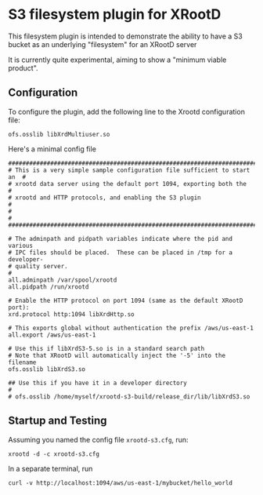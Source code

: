 
S3 filesystem plugin for XRootD
================================

This filesystem plugin is intended to demonstrate the ability to have a S3 bucket as an
underlying "filesystem" for an XRootD server

It is currently quite experimental, aiming to show a "minimum viable product".

Configuration
-------------

To configure the plugin, add the following line to the Xrootd configuration file:

```
ofs.osslib libXrdMultiuser.so
```

Here's a minimal config file

```
###########################################################################
# This is a very simple sample configuration file sufficient to start an  #
# xrootd data server using the default port 1094, exporting both the      #
# xrootd and HTTP protocols, and enabling the S3 plugin                   #
#                                                                         #
###########################################################################

# The adminpath and pidpath variables indicate where the pid and various
# IPC files should be placed.  These can be placed in /tmp for a developer-
# quality server.
#
all.adminpath /var/spool/xrootd
all.pidpath /run/xrootd

# Enable the HTTP protocol on port 1094 (same as the default XRootD port):
xrd.protocol http:1094 libXrdHttp.so

# This exports global without authentication the prefix /aws/us-east-1
all.export /aws/us-east-1

# Use this if libXrdS3-5.so is in a standard search path
# Note that XRootD will automatically inject the '-5' into the filename
ofs.osslib libXrdS3.so

## Use this if you have it in a developer directory
#
# ofs.osslib /home/myself/xrootd-s3-build/release_dir/lib/libXrdS3.so
```

Startup and Testing
-------------------

Assuming you named the config file `xrootd-s3.cfg`, run:

```
xrootd -d -c xrootd-s3.cfg
```

In a separate terminal, run

```
curl -v http://localhost:1094/aws/us-east-1/mybucket/hello_world
```
